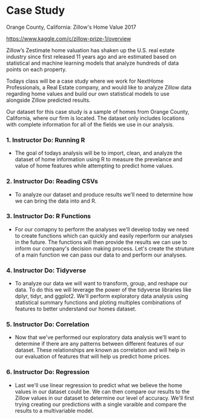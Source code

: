# Case Study

Orange County, California: Zillow's Home Value 2017

https://www.kaggle.com/c/zillow-prize-1/overview

Zillow’s Zestimate home valuation has shaken up the U.S. real estate industry since first released 11 years ago and are estimated based on statistical and machine learning models that analyze hundreds of data points on each property.

Todays class will be a case study where we work for NextHome Professionals, a Real Estate company, and would like to analyze Zillow data regarding home values and build our own statistical models to use alongside Zillow predicted results. 

Our dataset for this case study is a sample of homes from Orange County, California, where our firm is located. The dataset only includes locations with complete information for all of the fields we use in our analysis. 


### 1. Instructor Do: Running R

* The goal of todays analysis will be to import, clean, and analyze the dataset of home information using R to measure the prevelance and value of home features while attempting to  predict home values. 

### 2. Instructor Do: Reading CSVs

* To analyze our dataset and produce results we'll need to determine how we can bring the data into and R. 

### 3. Instructor Do: R Functions

* For our comapny to perform the analyses we'll develop today we need to create functions which can quickly and easily reperform our analyses in the future. The functions will then provide the results we can use to inform our company's decision making process. Let's create the struture of a main function we can pass our data to and perform our analyses.

### 4. Instructor Do: Tidyverse

* To analyze our data we will want to transform, group, and reshape our data. To do this we will leverage the power of the tidyverse libraries like dplyr, tidyr, and ggplot2. We'll perform exploratory data analysis using statistical summary functions and ploting multiples combinations of features to better understand our homes dataset.

### 5. Instructor Do: Correlation

* Now that we've performed our exploratory data analysis we'll want to determine if there are any patterns between different features of our dataset. These relationships are known as correlation and will help in our evaluation of features that will help us predict home prices. 

### 6. Instructor Do: Regression

* Last we'll use linear regression to predict what we believe the home values in our dataset could be. We can then compare our results to the Zillow values in our dataset to determine our level of accuracy. We'll first trying creating our predictions with a single varaible and compare the results to a multivariable model.
